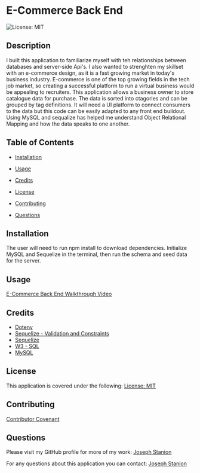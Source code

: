 # E-Commerce Back End

![License: MIT](https://img.shields.io/badge/license-MIT-brightgreen)

## Description

I built this application to familiarize myself with teh relationships between databases and server-side Api's. I also wanted to strenghten my skillset with an e-commerce design, as it is a fast growing market in today's business industry.  E-commerce is one of the top growing fields in the tech job market, so creating a successful platform to run a virtual business would be appealing to recruiters. This application allows a business owner to store catalogue data for purchase. The data is sorted into ctagories and can be grouped by tag definitions. It will need a UI platform to connect consumers to the data but this code can be easily adapted to any front end buildout. Using MySQL and sequalize has helped me understand Object Relational Mapping and how the data speaks to one another.

## Table of Contents

- [Installation](#installation)

- [Usage](#usage)

- [Credits](#credits)

- [License](#license)

- [Contributing](#contributing)

- [Questions](#questions)

## Installation

The user will need to run npm install to download dependencies. Initialize MySQL and Sequelize in the terminal, then run the schema and seed data for the server.

## Usage

[E-Commerce Back End Walkthrough Video](https://drive.google.com/file/d/16fQs-gEC6v91pjX_jkhJUdYVCgyd-LRu/view?usp=share_link)

## Credits

- [Dotenv](https://www.npmjs.com/package/dotenv)
- [Sequelize - Validation and Constraints](https://sequelize.org/docs/v6/core-concepts/validations-and-constraints/)
- [Sequelize](https://sequelize.org/)
- [W3 - SQL](https://www.w3schools.com/sql/sql_intro.asp)
- [MySQL](https://dev.mysql.com/)

## License

This application is covered under the following: [License: MIT](https://mit-license.org/)

## Contributing

[Contributor Covenant](https://www.contributor-covenant.org/version/2/1/code_of_conduct/code_of_conduct.txt)

## Questions

Please visit my GitHub profile for more of my work:
[Joseph Stanion](https://github.com/Jstanion)

For any questions about this application you can contact:
[Joseph Stanion](mailto:joseph.stanion@gmail.com)
